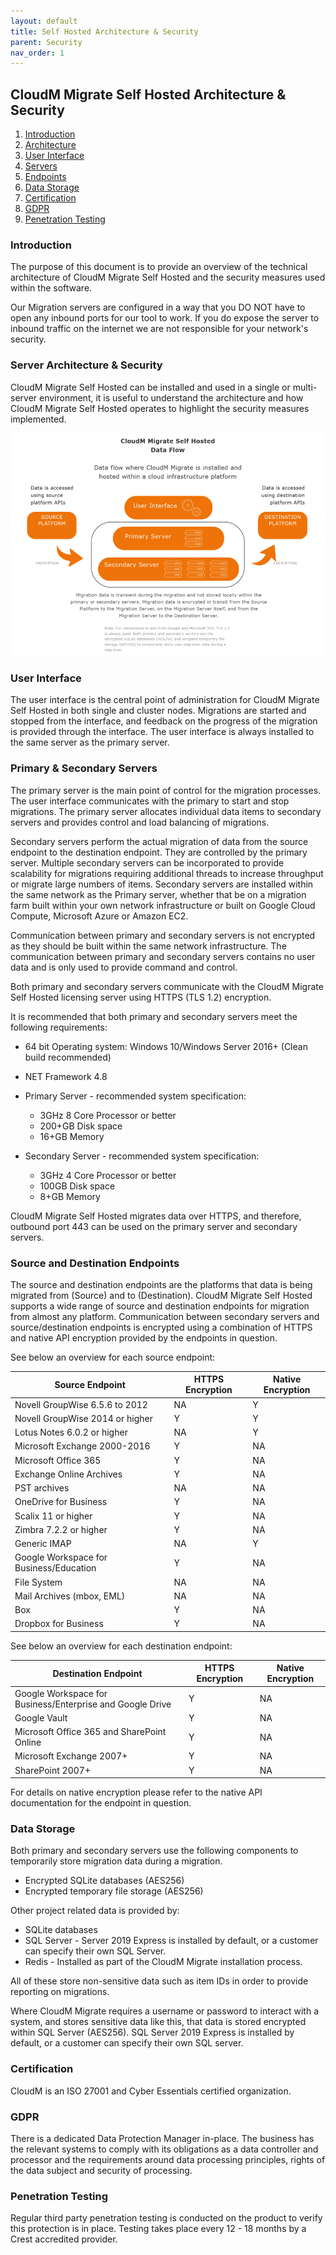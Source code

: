 ```yaml
---
layout: default
title: Self Hosted Architecture & Security
parent: Security
nav_order: 1
---
```


## CloudM Migrate Self Hosted Architecture & Security

1. [Introduction](#introduction)
2. [Architecture](#architecture)
3. [User Interface](#userinterface)
4. [Servers](#servers)
5. [Endpoints](#endpoints)
6. [Data Storage](#datastorage)
7. [Certification](#certification)
8. [GDPR](#GDPR)
9. [Penetration Testing](#penetrationtesting)

### Introduction <a name="introduction"></a>

The purpose of this document is to provide an overview of the technical architecture of CloudM Migrate Self Hosted and the security measures used within the software.

Our Migration servers are configured in a way that you DO NOT have to open any inbound ports for our tool to work. If you do expose the server to inbound traffic on the internet we are not responsible for your network's security.

### Server Architecture & Security <a name="architecture"></a>

CloudM Migrate Self Hosted can be installed and used in a single or multi-server environment, it is useful to understand the architecture and how CloudM Migrate Self Hosted operates to highlight the security measures implemented.

![image](/Security/dataflowsecurity.png)
          
### User Interface <a name="userinterface"></a>

The user interface is the central point of administration for CloudM Migrate Self Hosted in both single and cluster nodes. Migrations are started and stopped from the interface, and feedback on the progress of the migration is provided through the interface. The user interface is always installed to the same server as the primary server.

### Primary & Secondary Servers <a name="servers"></a>

The primary server is the main point of control for the migration processes. The user interface communicates with the primary to start and stop migrations. The primary server allocates individual data items to secondary servers and provides control and load balancing of migrations.

Secondary servers perform the actual migration of data from the source endpoint to the destination endpoint. They are controlled by the primary server. Multiple secondary servers can be incorporated to provide scalability for migrations requiring additional threads to increase throughput or migrate large numbers of items. Secondary servers are installed within the same network as the Primary server, whether that be on a migration farm built within your own network infrastructure or built on Google Cloud Compute, Microsoft Azure or Amazon EC2.

Communication between primary and secondary servers is not encrypted as they should be built within the same network infrastructure. The communication between primary and secondary servers contains no user data and is only used to provide command and control.

Both primary and secondary servers communicate with the CloudM Migrate Self Hosted licensing server using HTTPS (TLS 1.2) encryption.

It is recommended that both primary and secondary servers meet the following requirements:

- 64 bit Operating system: Windows 10/Windows Server 2016+ (Clean build recommended)

- NET Framework 4.8

- Primary Server - recommended system specification:
  - 3GHz 8 Core Processor or better 
  - 200+GB Disk space
  - 16+GB Memory

- Secondary Server - recommended system specification:
  - 3GHz 4 Core Processor or better
  - 100GB Disk space
  - 8+GB Memory

CloudM Migrate Self Hosted migrates data over HTTPS, and therefore, outbound port 443 can be used on the primary server and secondary servers.

### Source and Destination Endpoints <a name="endpoints"></a>

The source and destination endpoints are the platforms that data is being migrated from (Source) and to (Destination). CloudM Migrate Self Hosted supports a wide range of source and destination endpoints for migration from almost any platform. Communication between secondary servers and source/destination endpoints is encrypted using a combination of HTTPS and native API encryption provided by the endpoints in question.

See below an overview for each source endpoint:

| Source Endpoint | HTTPS Encryption | Native Encryption |
| --- | --- | --- |
| Novell GroupWise 6.5.6 to 2012 | NA | Y |
| Novell GroupWise 2014 or higher | Y | Y |
| Lotus Notes 6.0.2 or higher | NA | Y |
| Microsoft Exchange 2000-2016 | Y | NA |
| Microsoft Office 365 | Y | NA |
| Exchange Online Archives | Y | NA |
| PST archives | NA | NA |
| OneDrive for Business | Y | NA |
| Scalix 11 or higher | Y | NA |
| Zimbra 7.2.2 or higher | Y | NA |
| Generic IMAP | NA | Y |
| Google Workspace for Business/Education | Y | NA |
| File System | NA | NA |
| Mail Archives (mbox, EML) | NA | NA |
| Box | Y | NA |
| Dropbox for Business | Y | NA |

See below an overview for each destination endpoint:

| Destination Endpoint | HTTPS Encryption | Native Encryption |
| --- | --- | --- |
| Google Workspace for  Business/Enterprise and Google Drive | Y | NA |
| Google Vault | Y | NA |
| Microsoft Office 365 and SharePoint Online | Y | NA |
| Microsoft Exchange 2007+ | Y | NA |
| SharePoint 2007+ | Y | NA |

For details on native encryption please refer to the native API documentation for the endpoint in question.

### Data Storage <a name="datastorage"></a>

Both primary and secondary servers use the following components to temporarily store migration data during a migration.

- Encrypted SQLite databases (AES256)
- Encrypted temporary file storage (AES256)

Other project related data is provided by:

- SQLite databases
- SQL Server - Server 2019 Express is installed by default, or a customer can specify their own SQL Server.
- Redis - Installed as part of the CloudM Migrate installation process.

All of these store non-sensitive data such as item IDs in order to provide reporting on migrations.

Where CloudM Migrate requires a username or password to interact with a system, and stores sensitive data like this, that data is stored encrypted within SQL Server (AES256). SQL Server 2019 Express is installed by default, or a customer can specify their own SQL server.

### Certification <a name="certification"></a>

CloudM is an ISO 27001 and Cyber Essentials certified organization.

### GDPR <a name="GDPR"></a>

There is a dedicated Data Protection Manager in-place. The business has the relevant systems to comply with its obligations as a data controller and processor and the requirements around data processing principles, rights of the data subject and security of processing.

### Penetration Testing <a name="penetrationtesting"></a>

Regular third party penetration testing is conducted on the product to verify this protection is in place. Testing takes place every 12 - 18 months by a Crest accredited provider.
